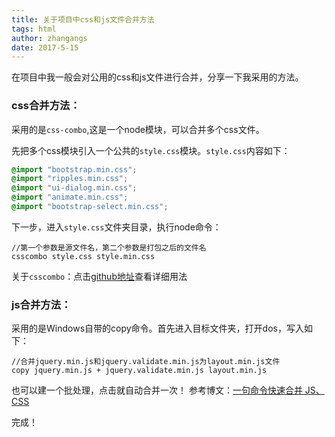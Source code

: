 ```yaml
---
title: 关于项目中css和js文件合并方法
tags: html
author: zhangangs
date: 2017-5-15
---
```

在项目中我一般会对公用的css和js文件进行合并，分享一下我采用的方法。

### css合并方法：

采用的是`css-combo`,这是一个node模块，可以合并多个css文件。

先把多个css模块引入一个公共的`style.css`模块。`style.css`内容如下：

``` css
@import "bootstrap.min.css"; 
@import "ripples.min.css"; 
@import "ui-dialog.min.css"; 
@import "animate.min.css"; 
@import "bootstrap-select.min.css";
```
下一步，进入`style.css`文件夹目录，执行node命令：

```
//第一个参数是源文件名，第二个参数是打包之后的文件名
csscombo style.css style.min.css
```
关于`csscombo`：点击[github地址](https://github.com/daxingplay/css-combo)查看详细用法


### js合并方法：

采用的是Windows自带的copy命令。首先进入目标文件夹，打开dos，写入如下：

``` 
//合并jquery.min.js和jquery.validate.min.js为layout.min.js文件
copy jquery.min.js + jquery.validate.min.js layout.min.js
```

也可以建一个批处理，点击就自动合并一次！ 参考博文：[一句命令快速合并 JS、CSS](http://www.cnblogs.com/hooray/p/3292958.html)

完成！
